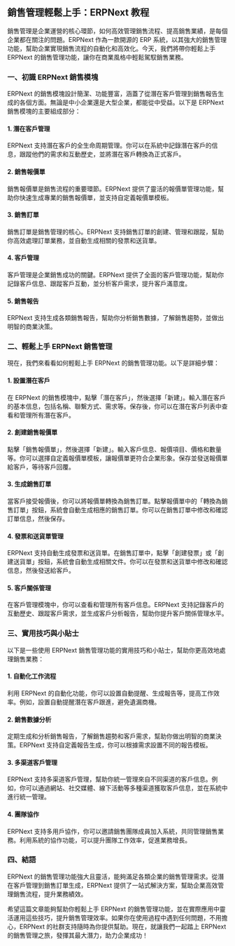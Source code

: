 ## 銷售管理輕鬆上手：ERPNext 教程

銷售管理是企業運營的核心環節，如何高效管理銷售流程、提高銷售業績，是每個企業都在關注的問題。ERPNext 作為一款開源的 ERP 系統，以其強大的銷售管理功能，幫助企業實現銷售流程的自動化和高效化。今天，我們將帶你輕鬆上手 ERPNext 的銷售管理功能，讓你在商業風格中輕鬆駕馭銷售業務。

### 一、初識 ERPNext 銷售模塊

ERPNext 的銷售模塊設計簡潔、功能豐富，涵蓋了從潛在客戶管理到銷售報告生成的各個方面。無論是中小企業還是大型企業，都能從中受益。以下是 ERPNext 銷售模塊的主要組成部分：

#### 1. 潛在客戶管理

ERPNext 支持潛在客戶的全生命周期管理。你可以在系統中記錄潛在客戶的信息，跟蹤他們的需求和互動歷史，並將潛在客戶轉換為正式客戶。

#### 2. 銷售報價單

銷售報價單是銷售流程的重要環節。ERPNext 提供了靈活的報價單管理功能，幫助你快速生成專業的銷售報價單，並支持自定義報價單模板。

#### 3. 銷售訂單

銷售訂單是銷售管理的核心。ERPNext 支持銷售訂單的創建、管理和跟蹤，幫助你高效處理訂單業務，並自動生成相關的發票和送貨單。

#### 4. 客戶管理

客戶管理是企業銷售成功的關鍵。ERPNext 提供了全面的客戶管理功能，幫助你記錄客戶信息、跟蹤客戶互動，並分析客戶需求，提升客戶滿意度。

#### 5. 銷售報告

ERPNext 支持生成各類銷售報告，幫助你分析銷售數據，了解銷售趨勢，並做出明智的商業決策。

### 二、輕鬆上手 ERPNext 銷售管理

現在，我們來看看如何輕鬆上手 ERPNext 的銷售管理功能。以下是詳細步驟：

#### 1. 設置潛在客戶

在 ERPNext 的銷售模塊中，點擊「潛在客戶」，然後選擇「新建」。輸入潛在客戶的基本信息，包括名稱、聯繫方式、需求等。保存後，你可以在潛在客戶列表中查看和管理所有潛在客戶。

#### 2. 創建銷售報價單

點擊「銷售報價單」，然後選擇「新建」。輸入客戶信息、報價項目、價格和數量等。你可以選擇自定義報價單模板，讓報價單更符合企業形象。保存並發送報價單給客戶，等待客戶回覆。

#### 3. 生成銷售訂單

當客戶接受報價後，你可以將報價單轉換為銷售訂單。點擊報價單中的「轉換為銷售訂單」按鈕，系統會自動生成相應的銷售訂單。你可以在銷售訂單中修改和確認訂單信息，然後保存。

#### 4. 發票和送貨單管理

ERPNext 支持自動生成發票和送貨單。在銷售訂單中，點擊「創建發票」或「創建送貨單」按鈕，系統會自動生成相關文件。你可以在發票和送貨單中修改和確認信息，然後發送給客戶。

#### 5. 客戶關係管理

在客戶管理模塊中，你可以查看和管理所有客戶信息。ERPNext 支持記錄客戶的互動歷史、跟蹤客戶需求，並生成客戶分析報告，幫助你提升客戶關係管理水平。

### 三、實用技巧與小貼士

以下是一些使用 ERPNext 銷售管理功能的實用技巧和小貼士，幫助你更高效地處理銷售業務：

#### 1. 自動化工作流程

利用 ERPNext 的自動化功能，你可以設置自動提醒、生成報告等，提高工作效率。例如，設置自動提醒潛在客戶跟進，避免遺漏商機。

#### 2. 銷售數據分析

定期生成和分析銷售報告，了解銷售趨勢和客戶需求，幫助你做出明智的商業決策。ERPNext 支持自定義報告生成，你可以根據需求設置不同的報告模板。

#### 3. 多渠道客戶管理

ERPNext 支持多渠道客戶管理，幫助你統一管理來自不同渠道的客戶信息。例如，你可以通過網站、社交媒體、線下活動等多種渠道獲取客戶信息，並在系統中進行統一管理。

#### 4. 團隊協作

ERPNext 支持多用戶協作，你可以邀請銷售團隊成員加入系統，共同管理銷售業務。利用系統的協作功能，可以提升團隊工作效率，促進業務增長。

### 四、結語

ERPNext 的銷售管理功能強大且靈活，能夠滿足各類企業的銷售管理需求。從潛在客戶管理到銷售訂單生成，ERPNext 提供了一站式解決方案，幫助企業高效管理銷售流程，提升業務績效。

希望這篇文章能夠幫助你輕鬆上手 ERPNext 的銷售管理功能，並在實際應用中靈活運用這些技巧，提升銷售管理效率。如果你在使用過程中遇到任何問題，不用擔心，ERPNext 的社群支持隨時為你提供幫助。現在，就讓我們一起踏上 ERPNext 的銷售管理之旅，發揮其最大潛力，助力企業成功！
